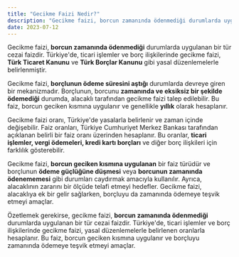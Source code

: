 ```yaml
---
title: "Gecikme Faizi Nedir?"
description: "Gecikme faizi, borcun zamanında ödenmediği durumlarda uygulanan bir tür cezai faizdir."
date: 2023-07-12
---
```


Gecikme faizi, **borcun zamanında ödenmediği** durumlarda uygulanan bir tür cezai faizdir. Türkiye'de, ticari işlemler
ve borç ilişkilerinde gecikme faizi, **Türk Ticaret Kanunu** ve **Türk Borçlar Kanunu** gibi yasal düzenlemelerle
belirlenmiştir.

Gecikme faizi, **borçlunun ödeme süresini aştığı** durumlarda devreye giren bir mekanizmadır. Borçlunun, borcunu
**zamanında ve eksiksiz bir şekilde ödemediği** durumda, alacaklı tarafından gecikme faizi talep edilebilir. Bu faiz,
borcun geciken kısmına uygulanır ve genellikle **yıllık** olarak hesaplanır.

Gecikme faizi oranı, Türkiye'de yasalarla belirlenir ve zaman içinde değişebilir. Faiz oranları, Türkiye Cumhuriyet
Merkez Bankası tarafından açıklanan belirli bir faiz oranı üzerinden hesaplanır. Bu oranlar, **ticari işlemler, vergi
ödemeleri, kredi kartı borçları** ve diğer borç ilişkileri için farklılık gösterebilir.

Gecikme faizi, **borcun geciken kısmına uygulanan** bir faiz türüdür ve borçlunun **ödeme güçlüğüne düşmesi** veya
**borcunun zamanında ödenememesi** gibi durumları caydırmak amacıyla kullanılır. Ayrıca, alacaklının zararını bir ölçüde
telafi etmeyi hedefler. Gecikme faizi, alacaklıya ek bir gelir sağlarken, borçluyu da zamanında ödemeye teşvik etmeyi
amaçlar.

Özetlemek gerekirse, gecikme faizi, **borcun zamanında ödenmediği** durumlarda uygulanan bir tür cezai faizdir.
Türkiye'de, ticari işlemler ve borç ilişkilerinde gecikme faizi, yasal düzenlemelerle belirlenen oranlarla hesaplanır.
Bu faiz, borcun geciken kısmına uygulanır ve borçluyu zamanında ödemeye teşvik etmeyi amaçlar.
